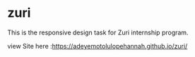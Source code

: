 # zuri
This is the responsive design task for Zuri internship program.

 view Site here :https://adeyemotolulopehannah.github.io/zuri/
